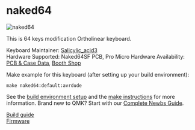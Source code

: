 # naked64

![naked64](https://cdn-ak.f.st-hatena.com/images/fotolife/S/Salicylic_acid3/20190627/20190627022840.jpg)

This is 64 keys modification Ortholinear keyboard. 

Keyboard Maintainer: [Salicylic_acid3](https://github.com/Salicylic-acid3)  
Hardware Supported: Naked64SF PCB, Pro Micro
Hardware Availability: [PCB & Case Data](https://github.com/Salicylic-acid3/PCB_Data), [Booth Shop](https://salicylic-acid3.booth.pm/items/1418693)

Make example for this keyboard (after setting up your build environment):

    make naked64:default:avrdude

See the [build environment setup](https://docs.qmk.fm/#/getting_started_build_tools) and the [make instructions](https://docs.qmk.fm/#/getting_started_make_guide) for more information. Brand new to QMK? Start with our [Complete Newbs Guide](https://docs.qmk.fm/#/newbs).

[Build guide](https://salicylic-acid3.hatenablog.com/entry/naked64SF-build-guide)  
[Firmware](https://github.com/Salicylic-acid3/qmk_firmware/tree/master/keyboards/naked64)  
